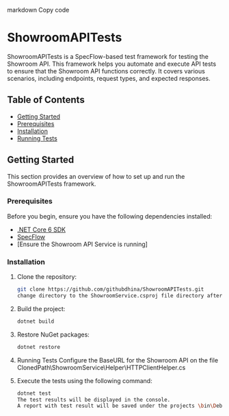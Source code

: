markdown
Copy code
# ShowroomAPITests

ShowroomAPITests is a SpecFlow-based test framework for testing the Showroom API. This framework helps you automate and execute API tests to ensure that the Showroom API functions correctly. It covers various scenarios, including endpoints, request types, and expected responses.

## Table of Contents
- [Getting Started](#getting-started)
- [Prerequisites](#prerequisites)
- [Installation](#installation)
- [Running Tests](#running-tests)

## Getting Started

This section provides an overview of how to set up and run the ShowroomAPITests framework.

### Prerequisites

Before you begin, ensure you have the following dependencies installed:

- [.NET Core 6 SDK](https://dotnet.microsoft.com/download)
- [SpecFlow](https://specflow.org/)
- [Ensure the Showroom API Service is running]

### Installation

1. Clone the repository:

   ```sh
   git clone https://github.com/githubdhina/ShowroomAPITests.git
   change directory to the ShowroomService.csproj file directory after cloning
   
2. Build the project:

   ```sh
   dotnet build
   
3. Restore NuGet packages:

   ```sh
   dotnet restore

4. Running Tests
   Configure the BaseURL for the Showroom API on the file ClonedPath\ShowroomService\Helper\HTTPClientHelper.cs


5. Execute the tests using the following command:

   ```sh
   dotnet test
   The test results will be displayed in the console.
   A report with test result will be saved under the projects \bin\Debug\net6.0 folder



